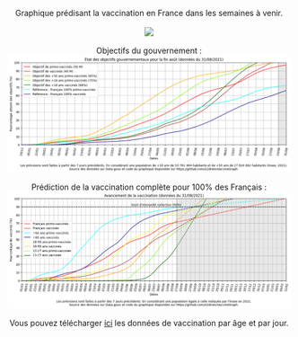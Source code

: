 <p align="center">Graphique prédisant la vaccination en France dans les semaines à venir.
<br>
<br>
<a href="https://opensource.org/licenses/MIT"><img src="https://img.shields.io/badge/Licence-MIT-blue.svg"></a>
</p>

<p align="center">
Objectifs du gouvernement :
<img src="Objectifs Gouvernement 2021-08-31.png" width="1000">
</p>

<p align="center">
Prédiction de la vaccination complète pour 100% des Français :
<img src="Objectifs Vaccination 2021-08-31.png" width="1000">
</p>

<p align="center">
Vous pouvez télécharger <a href="https://www.data.gouv.fr/fr/datasets/r/54dd5f8d-1e2e-4ccb-8fb8-eac68245befd">ici</a> les données de vaccination par âge et par jour.
</p>
